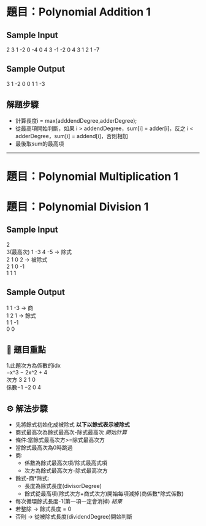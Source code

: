 # 題目：Polynomial Addition 1

## Sample Input
2
3 1 -2 0 -4
0 4
3 -1 -2 0 4
3 1 2 1 -7
## Sample Output
3 1 -2 0 0
1 1 -3

## 解題步驟
- 計算長度i = max(adddendDegree,adderDegree);
- 從最高項開始判斷，如果 i > addendDegree，sum[i] = adder[i]，反之 i < adderDegree，sum[i] = addend[i]，否則相加
- 最後取sum的最高項

______________________________________________

# 題目：Polynomial Multiplication 1



# 題目：Polynomial Division 1

## Sample Input
2  
3(最高次) 1 -3 4 -5 -> 除式  
2 1 0 2 -> 被除式  
2 1 0 -1  
1 1 1  
## Sample Output
1 1 -3 -> 商  
1 2 1 -> 餘式  
1 1 -1  
0 0  

## 🧩 題目重點
1.此題次方為係數的idx  
−x^3 − 2x^2 + 4  
次方 3  2 1 0  
係數−1 −2 0 4  

## ⚙️ 解法步驟
- 先將餘式初始化成被除式
**以下以餘式表示被除式**
- 商式最高次為餘式最高次-除式最高次
*開始計算*
- 條件:當餘式最高次方>=除式最高次方
- 當餘式最高次為0時跳過
- 商:
  - 係數為餘式最高次項/除式最高式項
  - 次方為餘式最高次方-除式最高次方
- 餘式-商*除式:
  - 長度為除式長度(divisorDegree)
  - 餘式從最高項(除式次方+商式次方)開始每項減掉(商係數*除式係數)
- 每次循環餘式長度-1(第一項一定會消掉)
*結果*
- 若整除 -> 餘式長度 = 0
- 否則 -> 從被除式長度(dividendDegree)開始判斷



